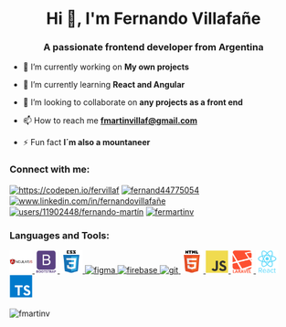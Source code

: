 <h1 align="center">Hi 👋, I'm Fernando Villafañe</h1>
<h3 align="center">A passionate frontend developer from Argentina</h3>

- 🔭 I’m currently working on **My own projects**

- 🌱 I’m currently learning **React and Angular**

- 👯 I’m looking to collaborate on **any projects as a front end**

- 📫 How to reach me **fmartinvillaf@gmail.com**

- ⚡ Fun fact **I´m also a mountaneer**

<h3 align="left">Connect with me:</h3>
<p align="left">
<a href="https://codepen.io/https://codepen.io/fervillaf" target="blank"><img align="center" src="" alt="https://codepen.io/fervillaf" height="30" width="40" /></a>
<a href="https://twitter.com/fernand44775054" target="blank"><img align="center" src="" alt="fernand44775054" height="30" width="40" /></a>
<a href="https://linkedin.com/in/www.linkedin.com/in/fernandovillafañe" target="blank"><img align="center" src="" alt="www.linkedin.com/in/fernandovillafañe" height="30" width="40" /></a>
<a href="https://stackoverflow.com/users/users/11902448/fernando-martín" target="blank"><img align="center" src="" alt="users/11902448/fernando-martín" height="30" width="40" /></a>
<a href="https://instagram.com/fermartinv" target="blank"><img align="center" src="" alt="fermartinv" height="30" width="40" /></a>
</p>

<h3 align="left">Languages and Tools:</h3>
<p align="left"> <a href="https://angular.io" target="_blank"> <img src="https://raw.githubusercontent.com/devicons/devicon/master/icons/angularjs/angularjs-original-wordmark.svg" alt="angularjs" width="40" height="40"/> </a> <a href="https://getbootstrap.com" target="_blank"> <img src="https://raw.githubusercontent.com/devicons/devicon/master/icons/bootstrap/bootstrap-plain-wordmark.svg" alt="bootstrap" width="40" height="40"/> </a> <a href="https://www.w3schools.com/css/" target="_blank"> <img src="https://raw.githubusercontent.com/devicons/devicon/master/icons/css3/css3-original-wordmark.svg" alt="css3" width="40" height="40"/> </a> <a href="https://www.figma.com/" target="_blank"> <img src="https://www.vectorlogo.zone/logos/figma/figma-icon.svg" alt="figma" width="40" height="40"/> </a> <a href="https://firebase.google.com/" target="_blank"> <img src="https://www.vectorlogo.zone/logos/firebase/firebase-icon.svg" alt="firebase" width="40" height="40"/> </a> <a href="https://git-scm.com/" target="_blank"> <img src="https://www.vectorlogo.zone/logos/git-scm/git-scm-icon.svg" alt="git" width="40" height="40"/> </a> <a href="https://www.w3.org/html/" target="_blank"> <img src="https://raw.githubusercontent.com/devicons/devicon/master/icons/html5/html5-original-wordmark.svg" alt="html5" width="40" height="40"/> </a> <a href="https://developer.mozilla.org/en-US/docs/Web/JavaScript" target="_blank"> <img src="https://raw.githubusercontent.com/devicons/devicon/master/icons/javascript/javascript-original.svg" alt="javascript" width="40" height="40"/> </a> <a href="https://laravel.com/" target="_blank"> <img src="https://raw.githubusercontent.com/devicons/devicon/master/icons/laravel/laravel-plain-wordmark.svg" alt="laravel" width="40" height="40"/> </a> <a href="https://reactjs.org/" target="_blank"> <img src="https://raw.githubusercontent.com/devicons/devicon/master/icons/react/react-original-wordmark.svg" alt="react" width="40" height="40"/> </a> <a href="https://www.typescriptlang.org/" target="_blank"> <img src="https://raw.githubusercontent.com/devicons/devicon/master/icons/typescript/typescript-original.svg" alt="typescript" width="40" height="40"/> </a> </p>

<p><img align="center" src="https://github-readme-stats.vercel.app/api/top-langs?username=fmartinv&show_icons=true&locale=en&layout=compact" alt="fmartinv" /></p>



<!---
fmartinv/fmartinv is a ✨ special ✨ repository because its `README.md` (this file) appears on your GitHub profile.
You can click the Preview link to take a look at your changes.
--->
